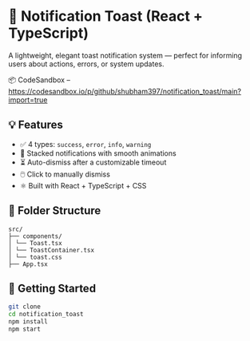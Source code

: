 # 🔔 Notification Toast (React + TypeScript)

A lightweight, elegant toast notification system — perfect for informing users about actions, errors, or system updates.

📦 CodeSandbox – https://codesandbox.io/p/github/shubham397/notification_toast/main?import=true

## 💡 Features

- ✅ 4 types: `success`, `error`, `info`, `warning`
- 🔄 Stacked notifications with smooth animations
- ⏳ Auto-dismiss after a customizable timeout
- 🖱️ Click to manually dismiss
- ⚛️ Built with React + TypeScript + CSS

## 📁 Folder Structure

```
src/
├── components/
│ └── Toast.tsx
│ └── ToastContainer.tsx
│ └── toast.css
├── App.tsx

```

## 🚀 Getting Started

```bash
git clone
cd notification_toast
npm install
npm start
```
